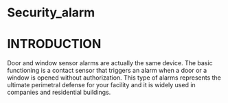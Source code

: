 # Security_alarm
<h1>INTRODUCTION</h1>
Door and window sensor alarms are actually the same device. The basic 
functioning is a contact sensor that triggers an alarm when a door or a window
is opened without authorization. This type of alarms represents the ultimate 
perimetral defense for your facility and it is widely used in companies and 
residential buildings.
</br>

